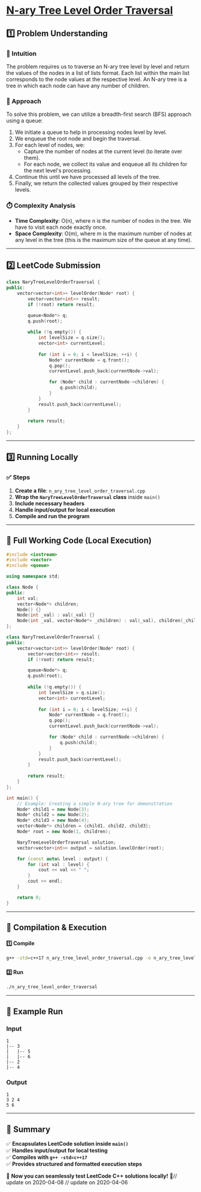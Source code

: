 # **[N-ary Tree Level Order Traversal](https://leetcode.com/problems/n-ary-tree-level-order-traversal/description/)**  

## **1️⃣ Problem Understanding**  
### **📌 Intuition**  
The problem requires us to traverse an N-ary tree level by level and return the values of the nodes in a list of lists format. Each list within the main list corresponds to the node values at the respective level. An N-ary tree is a tree in which each node can have any number of children. 

### **🚀 Approach**  
To solve this problem, we can utilize a breadth-first search (BFS) approach using a queue:
1. We initiate a queue to help in processing nodes level by level.
2. We enqueue the root node and begin the traversal.
3. For each level of nodes, we:
   - Capture the number of nodes at the current level (to iterate over them).
   - For each node, we collect its value and enqueue all its children for the next level's processing.
4. Continue this until we have processed all levels of the tree.
5. Finally, we return the collected values grouped by their respective levels.

### **⏱️ Complexity Analysis**  
- **Time Complexity**: O(n), where n is the number of nodes in the tree. We have to visit each node exactly once.  
- **Space Complexity**: O(m), where m is the maximum number of nodes at any level in the tree (this is the maximum size of the queue at any time).

---  

## **2️⃣ LeetCode Submission**  
```cpp
class NaryTreeLevelOrderTraversal {
public:
    vector<vector<int>> levelOrder(Node* root) {
        vector<vector<int>> result;
        if (!root) return result;

        queue<Node*> q;
        q.push(root);
        
        while (!q.empty()) {
            int levelSize = q.size();
            vector<int> currentLevel;
            
            for (int i = 0; i < levelSize; ++i) {
                Node* currentNode = q.front();
                q.pop();
                currentLevel.push_back(currentNode->val);

                for (Node* child : currentNode->children) {
                    q.push(child);
                }
            }
            result.push_back(currentLevel);
        }
        
        return result;
    }
};
```  

---  

## **3️⃣ Running Locally**  
### **✅ Steps**  
1. **Create a file**: `n_ary_tree_level_order_traversal.cpp`  
2. **Wrap the `NaryTreeLevelOrderTraversal` class** inside `main()`  
3. **Include necessary headers**  
4. **Handle input/output for local execution**  
5. **Compile and run the program**  

---  

## **📝 Full Working Code (Local Execution)**  
```cpp
#include <iostream>
#include <vector>
#include <queue>

using namespace std;

class Node {
public:
    int val;
    vector<Node*> children;
    Node() {}
    Node(int _val) : val(_val) {}
    Node(int _val, vector<Node*> _children) : val(_val), children(_children) {}
};

class NaryTreeLevelOrderTraversal {
public:
    vector<vector<int>> levelOrder(Node* root) {
        vector<vector<int>> result;
        if (!root) return result;

        queue<Node*> q;
        q.push(root);
        
        while (!q.empty()) {
            int levelSize = q.size();
            vector<int> currentLevel;
            
            for (int i = 0; i < levelSize; ++i) {
                Node* currentNode = q.front();
                q.pop();
                currentLevel.push_back(currentNode->val);

                for (Node* child : currentNode->children) {
                    q.push(child);
                }
            }
            result.push_back(currentLevel);
        }
        
        return result;
    }
};

int main() {
    // Example: Creating a simple N-ary tree for demonstration
    Node* child1 = new Node(3);
    Node* child2 = new Node(2);
    Node* child3 = new Node(4);
    vector<Node*> children = {child1, child2, child3};
    Node* root = new Node(1, children);

    NaryTreeLevelOrderTraversal solution;
    vector<vector<int>> output = solution.levelOrder(root);

    for (const auto& level : output) {
        for (int val : level) {
            cout << val << " ";
        }
        cout << endl;
    }

    return 0;
}
```  

---  

## **🔧 Compilation & Execution**  
#### **1️⃣ Compile**  
```bash
g++ -std=c++17 n_ary_tree_level_order_traversal.cpp -o n_ary_tree_level_order_traversal
```  

#### **2️⃣ Run**  
```bash
./n_ary_tree_level_order_traversal
```  

---  

## **🎯 Example Run**  
### **Input**  
```
1
|-- 3
|   |-- 5
|   |-- 6
|-- 2
|-- 4
```  
### **Output**  
```
1 
3 2 4 
5 6 
```  

---  

## **📌 Summary**  
✅ **Encapsulates LeetCode solution inside `main()`**  
✅ **Handles input/output for local testing**  
✅ **Compiles with `g++ -std=c++17`**  
✅ **Provides structured and formatted execution steps**  

🚀 **Now you can seamlessly test LeetCode C++ solutions locally!** 🚀// update on 2020-04-08
// update on 2020-04-06
